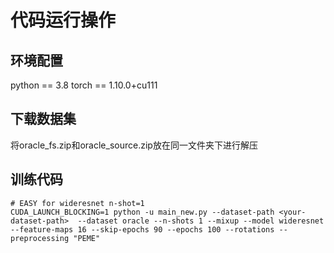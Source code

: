 # 代码运行操作


## 环境配置
python == 3.8
torch == 1.10.0+cu111


## 下载数据集
将oracle_fs.zip和oracle_source.zip放在同一文件夹下进行解压

## 训练代码

```shell
# EASY for wideresnet n-shot=1
CUDA_LAUNCH_BLOCKING=1 python -u main_new.py --dataset-path <your-dataset-path>  --dataset oracle --n-shots 1 --mixup --model wideresnet --feature-maps 16 --skip-epochs 90 --epochs 100 --rotations --preprocessing "PEME"
```
